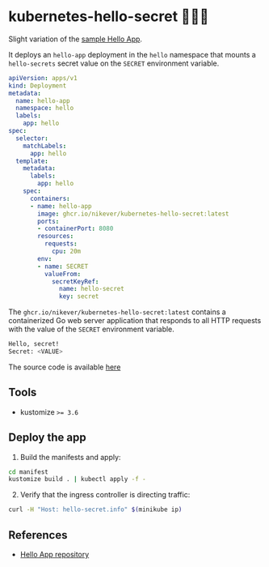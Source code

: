# kubernetes-hello-secret 🕵🏻‍♂️

Slight variation of the [sample Hello App][hello-app-repository].

It deploys an `hello-app` deployment in the `hello` namespace that mounts a `hello-secrets` secret value on the `SECRET` environment variable.

```yaml
apiVersion: apps/v1
kind: Deployment
metadata:
  name: hello-app
  namespace: hello
  labels:
    app: hello
spec:
  selector:
    matchLabels:
      app: hello
  template:
    metadata:
      labels:
        app: hello
    spec:
      containers:
      - name: hello-app
        image: ghcr.io/nikever/kubernetes-hello-secret:latest
        ports:
        - containerPort: 8080
        resources:
          requests:
            cpu: 20m
        env:
        - name: SECRET
          valueFrom:
            secretKeyRef:
              name: hello-secret
              key: secret
```

The `ghcr.io/nikever/kubernetes-hello-secret:latest` contains a containerized Go web server application that responds to all HTTP requests with the value of the `SECRET` environment variable.

```bash
Hello, secret!
Secret: <VALUE>
```

The source code is available [here](./docker/main.go)

## Tools

- kustomize `>= 3.6`

## Deploy the app

1. Build the manifests and apply:

```bash
cd manifest
kustomize build . | kubectl apply -f -
```

2. Verify that the ingress controller is directing traffic:

```bash
curl -H "Host: hello-secret.info" $(minikube ip)
```

## References

- [Hello App repository][hello-app-repository]

[hello-app-repository]: https://github.com/GoogleCloudPlatform/kubernetes-engine-samples/tree/master/hello-app

